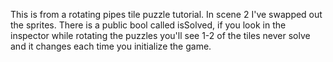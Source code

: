 This is from a rotating pipes tile puzzle tutorial. In scene 2 I've swapped out the sprites. There is a public bool called isSolved, 
if you look in the inspector while rotating the puzzles you'll see 1-2 of the tiles never solve and 
it changes each time you initialize the game. 

